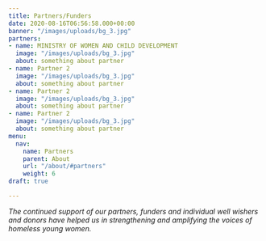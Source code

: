 ```yaml
---
title: Partners/Funders
date: 2020-08-16T06:56:58.000+00:00
banner: "/images/uploads/bg_3.jpg"
partners:
- name: MINISTRY OF WOMEN AND CHILD DEVELOPMENT
  image: "/images/uploads/bg_3.jpg"
  about: something about partner
- name: Partner 2
  image: "/images/uploads/bg_3.jpg"
  about: something about partner
- name: Partner 2
  image: "/images/uploads/bg_3.jpg"
  about: something about partner
- name: Partner 2
  image: "/images/uploads/bg_3.jpg"
  about: something about partner
menu:
  nav:
    name: Partners
    parent: About
    url: "/about/#partners"
    weight: 6
draft: true

---
```

_The continued support of our partners, funders and individual well wishers and donors have helped us in strengthening and amplifying the voices of homeless young women._